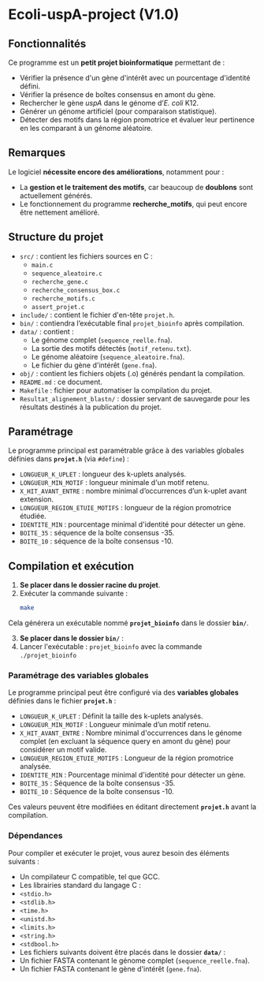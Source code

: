 # Ecoli-uspA-project (V1.0)


## Fonctionnalités

Ce programme est un **petit projet bioinformatique** permettant de :

- Vérifier la présence d'un gène d'intérêt avec un pourcentage d'identité défini.
- Vérifier la présence de boîtes consensus en amont du gène.
- Rechercher le gène *uspA* dans le génome d’*E. coli* K12.
- Générer un génome artificiel (pour comparaison statistique).
- Détecter des motifs dans la région promotrice et évaluer leur pertinence en les comparant à un génome aléatoire.


## Remarques

Le logiciel **nécessite encore des améliorations**, notamment pour :
- La **gestion et le traitement des motifs**, car beaucoup de **doublons** sont actuellement générés.
- Le fonctionnement du programme **recherche_motifs**, qui peut encore être nettement amélioré.


## Structure du projet

- `src/` : contient les fichiers sources en C :
  - `main.c`
  - `sequence_aleatoire.c`
  - `recherche_gene.c`
  - `recherche_consensus_box.c`
  - `recherche_motifs.c`
  - `assert_projet.c`
- `include/` : contient le fichier d'en-tête `projet.h`.
- `bin/` : contiendra l’exécutable final `projet_bioinfo` après compilation.
- `data/` : contient :
  - Le génome complet (`sequence_reelle.fna`).
  - La sortie des motifs détectés (`motif_retenu.txt`).
  - Le génome aléatoire (`sequence_aleatoire.fna`).
  - Le fichier du gène d'intérêt (`gene.fna`).
- `obj/` : contient les fichiers objets (.o) générés pendant la compilation.
- `README.md` : ce document.
- `Makefile` : fichier pour automatiser la compilation du projet.
- `Resultat_alignement_blastn/` : dossier servant de sauvegarde pour les résultats destinés à la publication du projet.


## Paramétrage

Le programme principal est paramétrable grâce à des variables globales définies dans **`projet.h`** (via `#define`) :

- `LONGUEUR_K_UPLET` : longueur des k-uplets analysés.
- `LONGUEUR_MIN_MOTIF` : longueur minimale d'un motif retenu.
- `X_HIT_AVANT_ENTRE` : nombre minimal d’occurrences d’un k-uplet avant extension.
- `LONGUEUR_REGION_ETUIE_MOTIFS` : longueur de la région promotrice étudiée.
- `IDENTITE_MIN` : pourcentage minimal d'identité pour détecter un gène.
- `BOITE_35` : séquence de la boîte consensus -35.
- `BOITE_10` : séquence de la boîte consensus -10.

## Compilation et exécution

1. **Se placer dans le dossier racine du projet**.
2. Exécuter la commande suivante :
   ```bash
   make
Cela générera un exécutable nommé **`projet_bioinfo`** dans le dossier **`bin/`**.

3. **Se placer dans le dossier `bin/`** :
4. Lancer l'exécutable : `projet_bioinfo` avec la commande `./projet_bioinfo`


### Paramétrage des variables globales

Le programme principal peut être configuré via des **variables globales** définies dans le fichier **`projet.h`** :

- `LONGUEUR_K_UPLET` : Définit la taille des k-uplets analysés.
- `LONGUEUR_MIN_MOTIF` : Longueur minimale d’un motif retenu.
- `X_HIT_AVANT_ENTRE` : Nombre minimal d'occurrences dans le génome complet (en excluant la séquence query en amont du gène) pour considérer un motif valide.
- `LONGUEUR_REGION_ETUIE_MOTIFS` : Longueur de la région promotrice analysée.
- `IDENTITE_MIN` : Pourcentage minimal d'identité pour détecter un gène.
- `BOITE_35` : Séquence de la boîte consensus -35.
- `BOITE_10` : Séquence de la boîte consensus -10.

Ces valeurs peuvent être modifiées en éditant directement **`projet.h`** avant la compilation.


### Dépendances

Pour compiler et exécuter le projet, vous aurez besoin des éléments suivants :

- Un compilateur C compatible, tel que GCC.
- Les librairies standard du langage C :
- `<stdio.h>`
- `<stdlib.h>`
- `<time.h>`
- `<unistd.h>`
- `<limits.h>`
- `<string.h>`
- `<stdbool.h>`
- Les fichiers suivants doivent être placés dans le dossier **`data/`** :
- Un fichier FASTA contenant le génome complet (`sequence_reelle.fna`).
- Un fichier FASTA contenant le gène d'intérêt (`gene.fna`).

